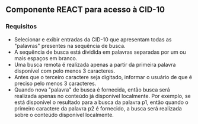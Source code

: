 ## Componente REACT para acesso à CID-10

### Requisitos

- Selecionar e exibir entradas da CID-10 que apresentam todas as "palavras" presentes na sequência de busca.
- A sequência de busca está dividida em palavras separadas por um ou mais espaços em branco.
- Uma busca remota é realizada apenas a partir da primeira palavra disponível com pelo menos 3 caracteres.
- Antes que o terceiro caractere seja digitado, informar o usuário de
  que é preciso pelo menos 3 caracteres.
- Quando nova "palavra" de busca é fornecida, então busca será realizada
  apenas no conteúdo já disponível localmente. Por exemplo, se está
  disponível o resultado para a busca da palavra p1, então quando o
  primeiro caractere da palavra p2 é fornecido, a busca será realizada
  sobre o conteúdo disponível localmente.
